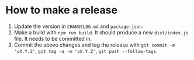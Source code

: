 # How to make a release

1. Update the version in `CHANGELOG.md` and `package.json`.
2. Make a build with `npm run build`. It should produce a new `dist/index.js` file. It needs to be committed in.
3. Commit the above changes and tag the release with `git commit -m 'vX.Y.Z'`, `git tag -a -m 'vX.Y.Z'`, `git push --follow-tags`.
